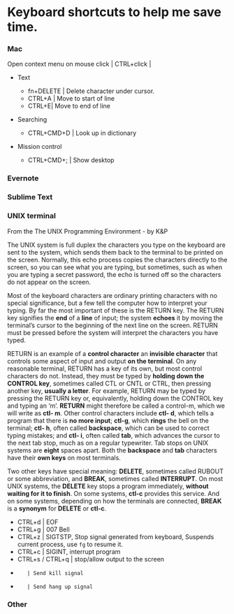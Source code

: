 # Keyboard shortcuts to help me save time.

### Mac

Open context menu on mouse click | CTRL+click |

* Text
    * fn+DELETE | Delete character under cursor.
    * CTRL+A | Move to start of line
    * CTRL+E| Move to end of line

* Searching
    * CTRL+CMD+D | Look up in dictionary

* Mission control
    * CTRL+CMD+; | Show desktop
  

### Evernote


### Sublime Text

### UNIX terminal

From the The UNIX Programming Environment - by K&P

The UNIX system is full duplex the characters you type on the keyboard are sent to the system, which sends them back to the terminal to be printed on the screen. Normally, this echo process copies the characters directly to the screen, so you can see what you are typing, but sometimes, such as when you are typing a secret password, the echo is turned off so the characters do not appear on the screen.

Most of the keyboard characters are ordinary printing characters with no special significance, but a few tell the computer how to interpret your typing. By far the most important of these is the RETURN key. The RETURN key signifies the **end** of a **line** of input; the system **echoes** it by moving the terminal’s cursor to the beginning of the next line on the screen. RETURN must be pressed before the system will interpret the characters you have typed.

RETURN is an example of a **control character** an **invisible character** that controls some aspect of input and output **on the terminal**. On any reasonable terminal, RETURN has a key of its own, but most control characters do not. Instead, they must be typed by **holding down the CONTROL key**, sometimes called CTL or CNTL or CTRL, then pressing another key, **usually a letter**. For example, RETURN may be typed by pressing the RETURN key or, equivalently, holding down the CONTROL key and typing an ‘m’. **RETURN** might therefore be called a control-m, which we will write as **ctl- m**. Other control characters include **ctl- d**, which tells a program that there is **no more input**; **ctl-g**, which **rings** the bell on the terminal; **ctl- h**, often called **backspace**, which can be used to correct typing mistakes; and **ctl- i**, often called **tab**, which advances the cursor to the next tab stop, much as on a regular typewriter. Tab stops on UNIX systems are **eight** spaces apart. Both the **backspace** and **tab** characters have their **own keys** on most terminals.

Two other keys have special meaning: **DELETE**, sometimes called RUBOUT or some abbreviation, and **BREAK**, sometimes called **INTERRUPT**. On most UNIX systems, the **DELETE** key stops a program immediately, **without waiting for it to finish**. On some systems, **ctl-c** provides this service. And on some systems, depending on how the terminals are connected, **BREAK** is a **synonym** for **DELETE** or **ctl-c**.

* CTRL+d | EOF
* CTRL+g | 007 Bell
* CTRL+z | SIGTSTP,  Stop signal generated from keyboard, Suspends current process, use `fg` to resume it.
* CTRL+c |  SIGINT, interrupt program
* CTRL+s / CTRL+q | stop/allow output to the screen 
*        | Send kill signal
*        | Send hang up signal

### Other


